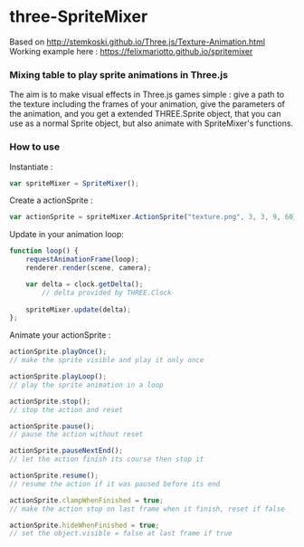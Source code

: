 # three-SpriteMixer
Based on http://stemkoski.github.io/Three.js/Texture-Animation.html  
Working example here : https://felixmariotto.github.io/spritemixer

### Mixing table to play sprite animations in Three.js ###

The aim is to make visual effects in Three.js games simple : give a path to the texture including the frames of your animation, give the parameters of the animation, and you get a extended THREE.Sprite object, that you can use as a normal Sprite object, but also animate with SpriteMixer's functions.

### How to use ###
Instantiate :
```javascript
var spriteMixer = SpriteMixer();
```  

Create a actionSprite :
```javascript
var actionSprite = spriteMixer.ActionSprite("texture.png", 3, 3, 9, 60);
```  

Update in your animation loop:
```javascript
function loop() {
	requestAnimationFrame(loop);
	renderer.render(scene, camera);

	var delta = clock.getDelta();
        // delta provided by THREE.Clock
			
	spriteMixer.update(delta);
};
```
Animate your actionSprite :
```javascript
actionSprite.playOnce();
// make the sprite visible and play it only once

actionSprite.playLoop();
// play the sprite animation in a loop

actionSprite.stop();
// stop the action and reset

actionSprite.pause();
// pause the action without reset

actionSprite.pauseNextEnd();
// let the action finish its course then stop it

actionSprite.resume();
// resume the action if it was paused before its end

actionSprite.clampWhenFinished = true;
// make the action stop on last frame when it finish, reset if false

actionSprite.hideWhenFinished = true;
// set the object.visible = false at last frame if true

```  



